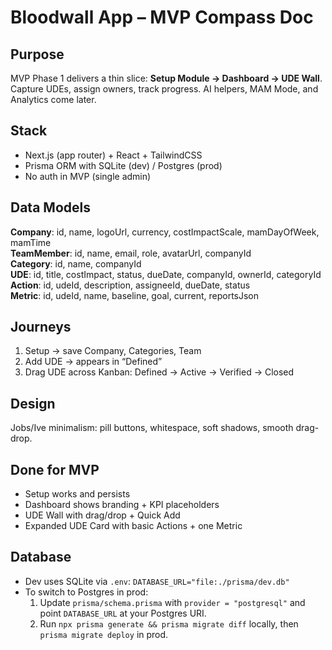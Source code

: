 # Bloodwall App – MVP Compass Doc

## Purpose
MVP Phase 1 delivers a thin slice: **Setup Module → Dashboard → UDE Wall**. Capture UDEs, assign owners, track progress. AI helpers, MAM Mode, and Analytics come later.

## Stack
- Next.js (app router) + React + TailwindCSS
- Prisma ORM with SQLite (dev) / Postgres (prod)
- No auth in MVP (single admin)

## Data Models
**Company**: id, name, logoUrl, currency, costImpactScale, mamDayOfWeek, mamTime  
**TeamMember**: id, name, email, role, avatarUrl, companyId  
**Category**: id, name, companyId  
**UDE**: id, title, costImpact, status, dueDate, companyId, ownerId, categoryId  
**Action**: id, udeId, description, assigneeId, dueDate, status  
**Metric**: id, udeId, name, baseline, goal, current, reportsJson

## Journeys
1) Setup → save Company, Categories, Team  
2) Add UDE → appears in “Defined”  
3) Drag UDE across Kanban: Defined → Active → Verified → Closed

## Design
Jobs/Ive minimalism: pill buttons, whitespace, soft shadows, smooth drag-drop.

## Done for MVP
- Setup works and persists
- Dashboard shows branding + KPI placeholders
- UDE Wall with drag/drop + Quick Add
- Expanded UDE Card with basic Actions + one Metric

## Database
- Dev uses SQLite via `.env`: `DATABASE_URL="file:./prisma/dev.db"`
- To switch to Postgres in prod:
  1. Update `prisma/schema.prisma` with `provider = "postgresql"` and point `DATABASE_URL` at your Postgres URI.
  2. Run `npx prisma generate && prisma migrate diff` locally, then `prisma migrate deploy` in prod.

